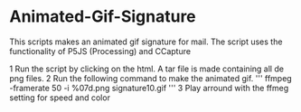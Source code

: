 # Animated-Gif-Signature



This scripts makes an animated gif signature for mail. The script uses the functionality of P5JS (Processing) and CCapture

1 Run the script by clicking on the html. A tar file is made containing all de png files.
2  Run the following command to make the animated gif.
'''
ffmpeg -framerate 50 -i %07d.png   signature10.gif
'''
3 Play arround with the ffmeg setting for speed and color